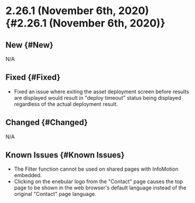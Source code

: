 # 2.26.1 (November 6th, 2020) {#2.26.1 (November 6th, 2020)}

## New {#New}

N/A

## Fixed {#Fixed}

- Fixed an issue where exiting the asset deployment screen before results are displayed would result in "deploy timeout" status being displayed regardless of the actual deployment result.

## Changed {#Changed}

N/A

## Known Issues {#Known Issues}

- The Filter function cannot be used on shared pages with InfoMotion embedded.
- Clicking on the enebular logo from the "Contact" page causes the top page to be shown in the web browser's default language instead of the original "Contact" page language.